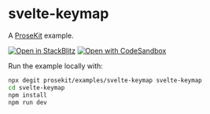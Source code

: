 # svelte-keymap

A [ProseKit](https://prosekit.dev) example.

[![Open in StackBlitz](https://developer.stackblitz.com/img/open_in_stackblitz.svg)](https://stackblitz.com/github/prosekit/examples/tree/master/svelte-keymap)
[![Open with CodeSandbox](https://assets.codesandbox.io/github/button-edit-lime.svg)](https://codesandbox.io/p/sandbox/github/prosekit/examples/tree/master/svelte-keymap)

Run the example locally with:

```bash
npx degit prosekit/examples/svelte-keymap svelte-keymap
cd svelte-keymap
npm install
npm run dev
```
